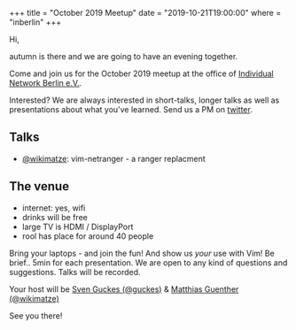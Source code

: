 +++
title = "October 2019 Meetup"
date = "2019-10-21T19:00:00"
where = "inberlin"
+++

Hi,

autumn is there and we are going to have an evening together.

Come and join us for the October 2019 meetup at the office of [Individual Network Berlin e.V.](https://www.in-berlin.de/space/ "Individual Network Berlin e.V.").

Interested? We are always interested in short-talks, longer talks as well as presentations about what you've learned.
Send us a PM on [twitter](https://twitter.com/vimberlin/ "twitter").


## Talks

- [@wikimatze](https://twitter.com/wikimatze "@wikimatze"): vim-netranger - a ranger replacment


## The venue

- internet: yes, wifi
- drinks will be free
- large TV is HDMI / DisplayPort
- rool has place for around 40 people


Bring your laptops - and join the fun! And show us *your* use with Vim! Be brief.. 5min for each presentation. We are
open to any kind of questions and suggestions. Talks will be recorded.

Your host will be [Sven Guckes (@guckes)](http://www.guckes.net "Sven Guckes") & [Matthias Guenther
(@wikimatze)](https://wikimatze.de/ "Matthias Guenther (@wikimatze)")


See you there!

